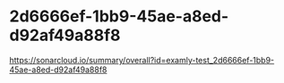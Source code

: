# 2d6666ef-1bb9-45ae-a8ed-d92af49a88f8
https://sonarcloud.io/summary/overall?id=examly-test_2d6666ef-1bb9-45ae-a8ed-d92af49a88f8
